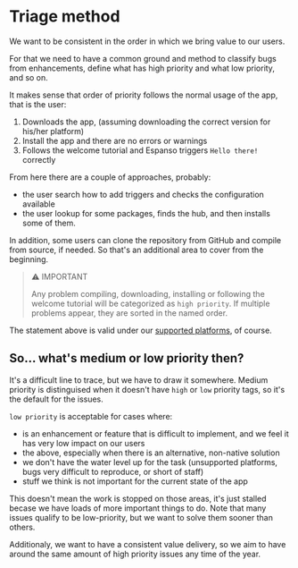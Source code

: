 # Triage method

We want to be consistent in the order in which we bring value to our users.

For that we need to have a common ground and method to classify bugs from
enhancements, define what has high priority and what low priority, and so on.

It makes sense that order of priority follows the normal usage of the app, that
is the user:

1) Downloads the app, (assuming downloading the correct version for his/her
platform)
2) Install the app and there are no errors or warnings
3) Follows the welcome tutorial and Espanso triggers `Hello there!` correctly

From here there are a couple of approaches, probably:

- the user search how to add triggers and checks the configuration available
- the user lookup for some packages, finds the hub, and then installs some of
them.

In addition, some users can clone the repository from GitHub and compile from
source, if needed. So that's an additional area to cover from the beginning.

> ⚠️ IMPORTANT
>
> Any problem compiling, downloading, installing or following the welcome tutorial
will be categorized as `high priority`. If multiple problems appear, they are
sorted in the named order.

The statement above is valid under our [supported platforms](./ch02-01-platform-tiers.md),
 of course.

## So... what's medium or low priority then?

It's a difficult line to trace, but we have to draw it somewhere. Medium priority
is distinguised when it doesn't have `high` or `low` priority tags, so it's the
default for the issues.

`low priority` is acceptable for cases where:
- is an enhancement or feature that is difficult to implement, and we feel it
has very low impact on our users
- the above, especially when there is an alternative, non-native solution
- we don't have the water level up for the task (unsupported platforms, bugs
very difficult to reproduce, or short of staff)
- stuff we think is not important for the current state of the app

This doesn't mean the work is stopped on those areas, it's just stalled becase we
have loads of more important things to do. Note that many issues qualify to be
low-priority, but we want to solve them sooner than others.

Additionaly, we want to have a consistent value delivery, so we aim to have
around the same amount of high priority issues any time of the year.
